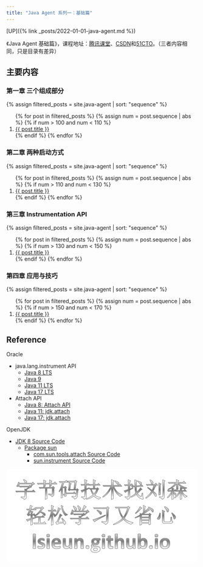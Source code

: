 ```yaml
---
title: "Java Agent 系列一：基础篇"
---
```


[UP]({% link _posts/2022-01-01-java-agent.md %})

《Java Agent 基础篇》，课程地址：[腾讯课堂](https://ke.qq.com/course/4335150)、[CSDN](https://edu.csdn.net/course/detail/36763)和[51CTO](https://edu.51cto.com/course/30137.html)。（三者内容相同，只是目录有差异）

## 主要内容

### 第一章 三个组成部分

{%
assign filtered_posts = site.java-agent |
sort: "sequence"
%}
<ol>
    {% for post in filtered_posts %}
    {% assign num = post.sequence | abs %}
    {% if num > 100 and num < 110 %}
    <li>
        <a href="{{ post.url }}">{{ post.title }}</a>
    </li>
    {% endif %}
    {% endfor %}
</ol>

### 第二章 两种启动方式

{%
assign filtered_posts = site.java-agent |
sort: "sequence"
%}
<ol>
    {% for post in filtered_posts %}
    {% assign num = post.sequence | abs %}
    {% if num > 110 and num < 130 %}
    <li>
        <a href="{{ post.url }}">{{ post.title }}</a>
    </li>
    {% endif %}
    {% endfor %}
</ol>

### 第三章 Instrumentation API

{%
assign filtered_posts = site.java-agent |
sort: "sequence"
%}
<ol>
    {% for post in filtered_posts %}
    {% assign num = post.sequence | abs %}
    {% if num > 130 and num < 150 %}
    <li>
        <a href="{{ post.url }}">{{ post.title }}</a>
    </li>
    {% endif %}
    {% endfor %}
</ol>

### 第四章 应用与技巧

{%
assign filtered_posts = site.java-agent |
sort: "sequence"
%}
<ol>
    {% for post in filtered_posts %}
    {% assign num = post.sequence | abs %}
    {% if num > 150 and num < 170 %}
    <li>
        <a href="{{ post.url }}">{{ post.title }}</a>
    </li>
    {% endif %}
    {% endfor %}
</ol>

## Reference

Oracle

- java.lang.instrument API
  - [Java 8 LTS](https://docs.oracle.com/javase/8/docs/api/java/lang/instrument/package-summary.html)
  - [Java 9](https://docs.oracle.com/javase/9/docs/api/java/lang/instrument/package-summary.html)
  - [Java 11 LTS](https://docs.oracle.com/en/java/javase/11/docs/api/java.instrument/java/lang/instrument/package-summary.html)
  - [Java 17 LTS](https://docs.oracle.com/en/java/javase/17/docs/api/java.instrument/java/lang/instrument/package-summary.html)
- Attach API
  - [Java 8: Attach API](https://docs.oracle.com/javase/8/docs/jdk/api/attach/spec/overview-summary.html)
  - [Java 11: jdk.attach](https://docs.oracle.com/en/java/javase/11/docs/api/jdk.attach/module-summary.html)
  - [Java 17: jdk.attach](https://docs.oracle.com/en/java/javase/17/docs/api/jdk.attach/module-summary.html)

OpenJDK

- [JDK 8 Source Code](https://hg.openjdk.java.net/jdk8)
  - [Package sun](https://hg.openjdk.java.net/jdk8/jdk8/jdk/file/tip/src/share/classes/sun)
    - [com.sun.tools.attach Source Code](https://hg.openjdk.java.net/jdk8/jdk8/jdk/file/tip/src/share/classes/com/sun/tools/attach)
    - [sun.instrument Source Code](https://hg.openjdk.java.net/jdk8/jdk8/jdk/file/tip/src/share/classes/sun/instrument)

![学习字节码技术 - lsieun.github.io](/assets/images/java/bytecode-lsieun.png)
